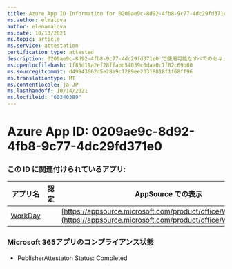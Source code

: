 ```yaml
---
title: Azure App ID Information for 0209ae9c-8d92-4fb8-9c77-4dc29fd371e0
ms.author: elmalova
author: elenamalova
ms.date: 10/13/2021
ms.topic: article
ms.service: attestation
certification_type: attested
description: 0209ae9c-8d92-4fb8-9c77-4dc29fd371e0 で使用可能なすべてのセキュリティおよびコンプライアンス情報。
ms.openlocfilehash: 1f85d19a2ef28ffabd54039c6daa0c7f82c69b60
ms.sourcegitcommit: d49943662d5e28a9c1289ee23318818f1f68ff96
ms.translationtype: MT
ms.contentlocale: ja-JP
ms.lasthandoff: 10/14/2021
ms.locfileid: "60340389"
---
```

# <a name="azure-app-id-0209ae9c-8d92-4fb8-9c77-4dc29fd371e0"></a>Azure App ID: 0209ae9c-8d92-4fb8-9c77-4dc29fd371e0


### <a name="apps-associated-with-this-id"></a>この ID に関連付けられているアプリ:
| **アプリ名** | **認定** | **AppSource での表示** |
|--------------|---------------|-----------------------|
| [WorkDay](https://docs.microsoft.com/microsoft-365-app-certification/forward/WA200001555) |  | [https://appsource.microsoft.com/product/office/WA200001555](https://appsource.microsoft.com/product/office/WA200001555) |

### <a name="microsoft-365-app-compliance-status"></a>Microsoft 365アプリのコンプライアンス状態
- PublisherAttestaton Status: Completed
